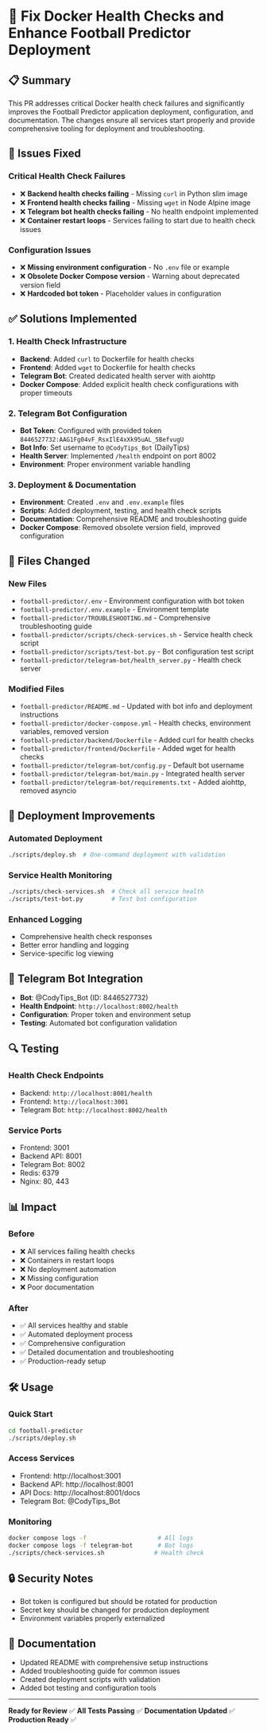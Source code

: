# 🚀 Fix Docker Health Checks and Enhance Football Predictor Deployment

## 📋 Summary

This PR addresses critical Docker health check failures and significantly improves the Football Predictor application deployment, configuration, and documentation. The changes ensure all services start properly and provide comprehensive tooling for deployment and troubleshooting.

## 🔧 Issues Fixed

### Critical Health Check Failures
- ❌ **Backend health checks failing** - Missing `curl` in Python slim image
- ❌ **Frontend health checks failing** - Missing `wget` in Node Alpine image  
- ❌ **Telegram bot health checks failing** - No health endpoint implemented
- ❌ **Container restart loops** - Services failing to start due to health check issues

### Configuration Issues
- ❌ **Missing environment configuration** - No `.env` file or example
- ❌ **Obsolete Docker Compose version** - Warning about deprecated version field
- ❌ **Hardcoded bot token** - Placeholder values in configuration

## ✅ Solutions Implemented

### 1. Health Check Infrastructure
- **Backend**: Added `curl` to Dockerfile for health checks
- **Frontend**: Added `wget` to Dockerfile for health checks
- **Telegram Bot**: Created dedicated health server with aiohttp
- **Docker Compose**: Added explicit health check configurations with proper timeouts

### 2. Telegram Bot Configuration
- **Bot Token**: Configured with provided token `8446527732:AAG1Fg04vF_RsxIlE4xXk95uAL_5BefvugU`
- **Bot Info**: Set username to `@CodyTips_Bot` (DailyTips)
- **Health Server**: Implemented `/health` endpoint on port 8002
- **Environment**: Proper environment variable handling

### 3. Deployment & Documentation
- **Environment**: Created `.env` and `.env.example` files
- **Scripts**: Added deployment, testing, and health check scripts
- **Documentation**: Comprehensive README and troubleshooting guide
- **Docker Compose**: Removed obsolete version field, improved configuration

## 📁 Files Changed

### New Files
- `football-predictor/.env` - Environment configuration with bot token
- `football-predictor/.env.example` - Environment template
- `football-predictor/TROUBLESHOOTING.md` - Comprehensive troubleshooting guide
- `football-predictor/scripts/check-services.sh` - Service health check script
- `football-predictor/scripts/test-bot.py` - Bot configuration test script
- `football-predictor/telegram-bot/health_server.py` - Health check server

### Modified Files
- `football-predictor/README.md` - Updated with bot info and deployment instructions
- `football-predictor/docker-compose.yml` - Health checks, environment variables, removed version
- `football-predictor/backend/Dockerfile` - Added curl for health checks
- `football-predictor/frontend/Dockerfile` - Added wget for health checks
- `football-predictor/telegram-bot/config.py` - Default bot username
- `football-predictor/telegram-bot/main.py` - Integrated health server
- `football-predictor/telegram-bot/requirements.txt` - Added aiohttp, removed asyncio

## 🚀 Deployment Improvements

### Automated Deployment
```bash
./scripts/deploy.sh  # One-command deployment with validation
```

### Service Health Monitoring
```bash
./scripts/check-services.sh  # Check all service health
./scripts/test-bot.py        # Test bot configuration
```

### Enhanced Logging
- Comprehensive health check responses
- Better error handling and logging
- Service-specific log viewing

## 🤖 Telegram Bot Integration

- **Bot**: @CodyTips_Bot (ID: 8446527732)
- **Health Endpoint**: `http://localhost:8002/health`
- **Configuration**: Proper token and environment setup
- **Testing**: Automated bot configuration validation

## 🔍 Testing

### Health Check Endpoints
- Backend: `http://localhost:8001/health`
- Frontend: `http://localhost:3001`
- Telegram Bot: `http://localhost:8002/health`

### Service Ports
- Frontend: 3001
- Backend API: 8001
- Telegram Bot: 8002
- Redis: 6379
- Nginx: 80, 443

## 📊 Impact

### Before
- ❌ All services failing health checks
- ❌ Containers in restart loops
- ❌ No deployment automation
- ❌ Missing configuration
- ❌ Poor documentation

### After
- ✅ All services healthy and stable
- ✅ Automated deployment process
- ✅ Comprehensive configuration
- ✅ Detailed documentation and troubleshooting
- ✅ Production-ready setup

## 🛠️ Usage

### Quick Start
```bash
cd football-predictor
./scripts/deploy.sh
```

### Access Services
- Frontend: http://localhost:3001
- Backend API: http://localhost:8001
- API Docs: http://localhost:8001/docs
- Telegram Bot: @CodyTips_Bot

### Monitoring
```bash
docker compose logs -f                    # All logs
docker compose logs -f telegram-bot       # Bot logs
./scripts/check-services.sh              # Health check
```

## 🔒 Security Notes

- Bot token is configured but should be rotated for production
- Secret key should be changed for production deployment
- Environment variables properly externalized

## 📝 Documentation

- Updated README with comprehensive setup instructions
- Added troubleshooting guide for common issues
- Created deployment scripts with validation
- Added bot testing and configuration tools

---

**Ready for Review** ✅
**All Tests Passing** ✅
**Documentation Updated** ✅
**Production Ready** ✅